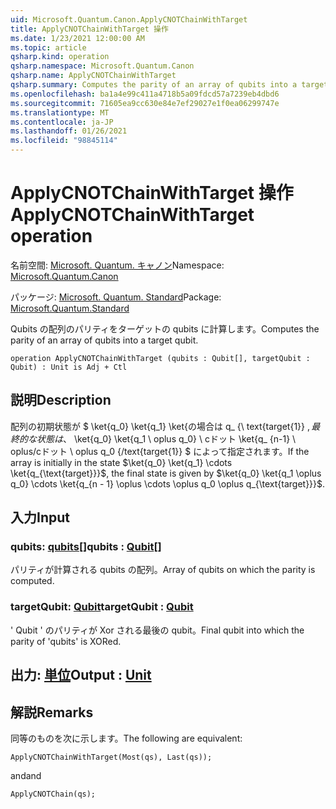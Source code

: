 ```yaml
---
uid: Microsoft.Quantum.Canon.ApplyCNOTChainWithTarget
title: ApplyCNOTChainWithTarget 操作
ms.date: 1/23/2021 12:00:00 AM
ms.topic: article
qsharp.kind: operation
qsharp.namespace: Microsoft.Quantum.Canon
qsharp.name: ApplyCNOTChainWithTarget
qsharp.summary: Computes the parity of an array of qubits into a target qubit.
ms.openlocfilehash: ba1a4e99c411a4718b5a09fdcd57a7239eb4dbd6
ms.sourcegitcommit: 71605ea9cc630e84e7ef29027e1f0ea06299747e
ms.translationtype: MT
ms.contentlocale: ja-JP
ms.lasthandoff: 01/26/2021
ms.locfileid: "98845114"
---
```

# <a name="applycnotchainwithtarget-operation"></a><span data-ttu-id="42d3f-102">ApplyCNOTChainWithTarget 操作</span><span class="sxs-lookup"><span data-stu-id="42d3f-102">ApplyCNOTChainWithTarget operation</span></span>

<span data-ttu-id="42d3f-103">名前空間: [Microsoft. Quantum. キャノン](xref:Microsoft.Quantum.Canon)</span><span class="sxs-lookup"><span data-stu-id="42d3f-103">Namespace: [Microsoft.Quantum.Canon](xref:Microsoft.Quantum.Canon)</span></span>

<span data-ttu-id="42d3f-104">パッケージ: [Microsoft. Quantum. Standard](https://nuget.org/packages/Microsoft.Quantum.Standard)</span><span class="sxs-lookup"><span data-stu-id="42d3f-104">Package: [Microsoft.Quantum.Standard](https://nuget.org/packages/Microsoft.Quantum.Standard)</span></span>


<span data-ttu-id="42d3f-105">Qubits の配列のパリティをターゲットの qubits に計算します。</span><span class="sxs-lookup"><span data-stu-id="42d3f-105">Computes the parity of an array of qubits into a target qubit.</span></span>

```qsharp
operation ApplyCNOTChainWithTarget (qubits : Qubit[], targetQubit : Qubit) : Unit is Adj + Ctl
```


## <a name="description"></a><span data-ttu-id="42d3f-106">説明</span><span class="sxs-lookup"><span data-stu-id="42d3f-106">Description</span></span>

<span data-ttu-id="42d3f-107">配列の初期状態が $ \ket{q_0} \ket{q_1} \ket{の場合は q_ {\ text{target{1}} $, 最終的な状態は、$ \ket{q_0} \ket{q_1 \ oplus q_0} \ cドット \ket{q_ {n-1} \ oplus/cドット \ oplus q_0 {/text{target{1}} $ によって指定されます。</span><span class="sxs-lookup"><span data-stu-id="42d3f-107">If the array is initially in the state $\ket{q_0} \ket{q_1} \cdots \ket{q_{\text{target}}}$, the final state is given by $\ket{q_0} \ket{q_1 \oplus q_0} \cdots \ket{q_{n - 1} \oplus \cdots \oplus q_0 \oplus q_{\text{target}}}$.</span></span>

## <a name="input"></a><span data-ttu-id="42d3f-108">入力</span><span class="sxs-lookup"><span data-stu-id="42d3f-108">Input</span></span>

### <a name="qubits--qubit"></a><span data-ttu-id="42d3f-109">qubits: [qubits](xref:microsoft.quantum.lang-ref.qubit)[]</span><span class="sxs-lookup"><span data-stu-id="42d3f-109">qubits : [Qubit](xref:microsoft.quantum.lang-ref.qubit)[]</span></span>

<span data-ttu-id="42d3f-110">パリティが計算される qubits の配列。</span><span class="sxs-lookup"><span data-stu-id="42d3f-110">Array of qubits on which the parity is computed.</span></span>


### <a name="targetqubit--qubit"></a><span data-ttu-id="42d3f-111">targetQubit: [Qubit](xref:microsoft.quantum.lang-ref.qubit)</span><span class="sxs-lookup"><span data-stu-id="42d3f-111">targetQubit : [Qubit](xref:microsoft.quantum.lang-ref.qubit)</span></span>

<span data-ttu-id="42d3f-112">' Qubit ' のパリティが Xor される最後の qubit。</span><span class="sxs-lookup"><span data-stu-id="42d3f-112">Final qubit into which the parity of 'qubits' is XORed.</span></span>



## <a name="output--unit"></a><span data-ttu-id="42d3f-113">出力: [単位](xref:microsoft.quantum.lang-ref.unit)</span><span class="sxs-lookup"><span data-stu-id="42d3f-113">Output : [Unit](xref:microsoft.quantum.lang-ref.unit)</span></span>



## <a name="remarks"></a><span data-ttu-id="42d3f-114">解説</span><span class="sxs-lookup"><span data-stu-id="42d3f-114">Remarks</span></span>

<span data-ttu-id="42d3f-115">同等のものを次に示します。</span><span class="sxs-lookup"><span data-stu-id="42d3f-115">The following are equivalent:</span></span>

```qsharp
ApplyCNOTChainWithTarget(Most(qs), Last(qs));
```

<span data-ttu-id="42d3f-116">and</span><span class="sxs-lookup"><span data-stu-id="42d3f-116">and</span></span>

```qsharp
ApplyCNOTChain(qs);
```